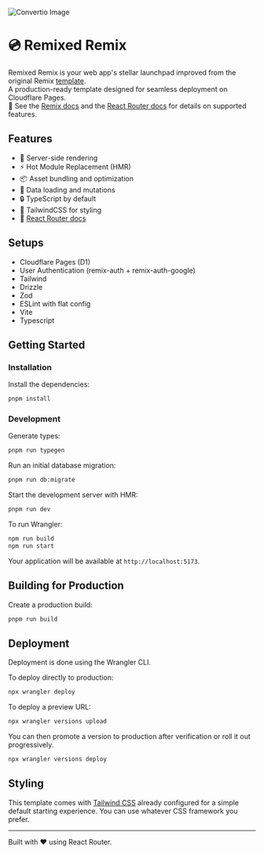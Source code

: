![Convertio Image](https://github.com/zett-8/remixed-remix/assets/33055097/096c0cfc-e680-4c48-9d79-a2aa53e77ebb)

# 💿 Remixed Remix
Remixed Remix is your web app's stellar launchpad improved from the original Remix [template](https://github.com/remix-run/react-router-templates/tree/main/cloudflare-d1).  
A production-ready template designed for seamless deployment on Cloudflare Pages.  
📖 See the [Remix docs](https://remix.run/docs) and the [React Router docs](https://reactrouter.com/) for details on supported features.

## Features

- 🚀 Server-side rendering
- ⚡️ Hot Module Replacement (HMR)
- 📦 Asset bundling and optimization
- 🔄 Data loading and mutations
- 🔒 TypeScript by default
- 🎉 TailwindCSS for styling
- 📖 [React Router docs](https://reactrouter.com/)

## Setups

- Cloudflare Pages (D1)
- User Authentication (remix-auth + remix-auth-google)
- Tailwind
- Drizzle
- Zod
- ESLint with flat config
- Vite
- Typescript

## Getting Started

### Installation

Install the dependencies:

```bash
pnpm install
```

### Development
Generate types:

```bash
pnpm run typegen
```

Run an initial database migration:

```bash
pnpm run db:migrate
```

Start the development server with HMR:

```bash
pnpm run dev
```

To run Wrangler:

```sh
npm run build
npm run start
```

Your application will be available at `http://localhost:5173`.

## Building for Production

Create a production build:

```bash
pnpm run build
```

## Deployment

Deployment is done using the Wrangler CLI.

To deploy directly to production:

```sh
npx wrangler deploy
```

To deploy a preview URL:

```sh
npx wrangler versions upload
```

You can then promote a version to production after verification or roll it out progressively.

```sh
npx wrangler versions deploy
```

## Styling

This template comes with [Tailwind CSS](https://tailwindcss.com/) already configured for a simple default starting experience. You can use whatever CSS framework you prefer.

---

Built with ❤️ using React Router.
